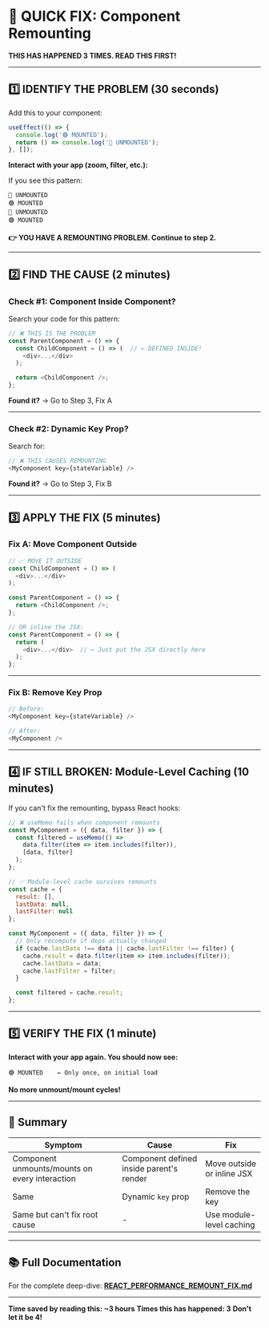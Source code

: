 # 🚨 QUICK FIX: Component Remounting

**THIS HAS HAPPENED 3 TIMES. READ THIS FIRST!**

---

## 1️⃣ IDENTIFY THE PROBLEM (30 seconds)

Add this to your component:

```javascript
useEffect(() => {
  console.log('🟢 MOUNTED');
  return () => console.log('🔴 UNMOUNTED');
}, []);
```

**Interact with your app (zoom, filter, etc.):**

If you see this pattern:
```
🔴 UNMOUNTED
🟢 MOUNTED
🔴 UNMOUNTED
🟢 MOUNTED
```

**👉 YOU HAVE A REMOUNTING PROBLEM. Continue to step 2.**

---

## 2️⃣ FIND THE CAUSE (2 minutes)

### Check #1: Component Inside Component?

Search your code for this pattern:

```javascript
// ❌ THIS IS THE PROBLEM
const ParentComponent = () => {
  const ChildComponent = () => (  // ← DEFINED INSIDE!
    <div>...</div>
  );

  return <ChildComponent />;
};
```

**Found it?** → Go to Step 3, Fix A

---

### Check #2: Dynamic Key Prop?

Search for:

```javascript
// ❌ THIS CAUSES REMOUNTING
<MyComponent key={stateVariable} />
```

**Found it?** → Go to Step 3, Fix B

---

## 3️⃣ APPLY THE FIX (5 minutes)

### Fix A: Move Component Outside

```javascript
// ✅ MOVE IT OUTSIDE
const ChildComponent = () => (
  <div>...</div>
);

const ParentComponent = () => {
  return <ChildComponent />;
};

// OR inline the JSX:
const ParentComponent = () => {
  return (
    <div>...</div>  // ← Just put the JSX directly here
  );
};
```

---

### Fix B: Remove Key Prop

```javascript
// Before:
<MyComponent key={stateVariable} />

// After:
<MyComponent />
```

---

## 4️⃣ IF STILL BROKEN: Module-Level Caching (10 minutes)

If you can't fix the remounting, bypass React hooks:

```javascript
// ❌ useMemo fails when component remounts
const MyComponent = ({ data, filter }) => {
  const filtered = useMemo(() =>
    data.filter(item => item.includes(filter)),
    [data, filter]
  );
};

// ✅ Module-level cache survives remounts
const cache = {
  result: [],
  lastData: null,
  lastFilter: null
};

const MyComponent = ({ data, filter }) => {
  // Only recompute if deps actually changed
  if (cache.lastData !== data || cache.lastFilter !== filter) {
    cache.result = data.filter(item => item.includes(filter));
    cache.lastData = data;
    cache.lastFilter = filter;
  }

  const filtered = cache.result;
};
```

---

## 5️⃣ VERIFY THE FIX (1 minute)

**Interact with your app again. You should now see:**

```
🟢 MOUNTED    ← Only once, on initial load
```

**No more unmount/mount cycles!**

---

## 🎯 Summary

| Symptom | Cause | Fix |
|---------|-------|-----|
| Component unmounts/mounts on every interaction | Component defined inside parent's render | Move outside or inline JSX |
| Same | Dynamic `key` prop | Remove the key |
| Same but can't fix root cause | - | Use module-level caching |

---

## 📚 Full Documentation

For the complete deep-dive: **[REACT_PERFORMANCE_REMOUNT_FIX.md](./REACT_PERFORMANCE_REMOUNT_FIX.md)**

---

**Time saved by reading this: ~3 hours**
**Times this has happened: 3**
**Don't let it be 4!**
